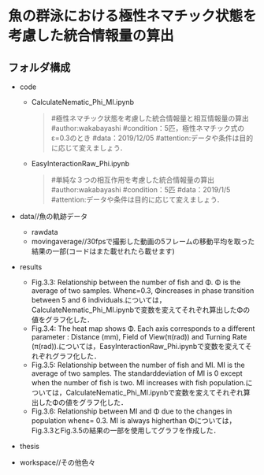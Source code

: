 # 魚の群泳における極性ネマチック状態を考慮した統合情報量の算出

## フォルダ構成
- code
  - CalculateNematic_Phi_MI.ipynb
    >#極性ネマチック状態を考慮した統合情報量と相互情報量の算出
    #author:wakabayashi
    #condition：5匹，極性ネマチック式のε=0.3のとき
    #data：2019/12/05
    #attention:データや条件は目的に応じて変えましょう．

  - EasyInteractionRaw_Phi.ipynb
    >#単純な３つの相互作用を考慮した統合情報量の算出
    #author:wakabayashi
    #condition：5匹
    #data：2019/1/5
    #attention:データや条件は目的に応じて変えましょう．
    
- data//魚の軌跡データ
  - rawdata
  - movingaverage//30fpsで撮影した動画の5フレームの移動平均を取った結果の一部(コードはまた載せれたら載せます)
- results
    - Fig.3.3: Relationship between the number of fish and Φ. Φ is the average of two samples. Whenε=0.3, Φincreases in phase transition between 5 and 6 individuals.については，CalculateNematic_Phi_MI.ipynbで変数を変えてそれぞれ算出したΦの値をグラフ化した．
    - Fig.3.4: The heat map shows Φ. Each axis corresponds to a different parameter : Distance (mm), Field of View(π(rad)) and Turning Rate (π(rad)).については，EasyInteractionRaw_Phi.ipynbで変数を変えてそれぞれグラフ化した．
     - Fig.3.5: Relationship between the number of fish and MI. MI is the average of two samples. The standarddeviation of MI is 0 except when the number of fish is two. MI increases with fish population.については，CalculateNematic_Phi_MI.ipynbで変数を変えてそれぞれ算出したΦの値をグラフ化した．
     - Fig.3.6: Relationship between MI and Φ due to the changes in population whenε= 0.3. MI is always higherthan Φについては，Fig.3.3とFig.3.5の結果の一部を使用してグラフを作成した．
 
- thesis
- workspace//その他色々
